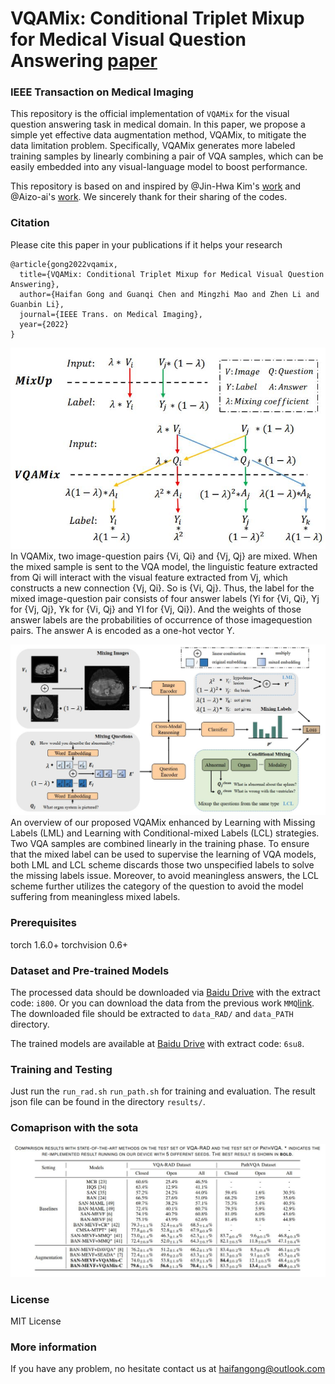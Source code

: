 # VQAMix: Conditional Triplet Mixup for Medical Visual Question Answering [paper](https://www.researchgate.net/publication/361364110_VQAMix_Conditional_Triplet_Mixup_for_Medical_Visual_Question_Answering) 
### IEEE Transaction on Medical Imaging 

This repository is the official implementation of `VQAMix` for the visual question answering task in medical domain. In this paper, we propose a simple yet effective data augmentation method, VQAMix, to mitigate the data limitation problem. Specifically, VQAMix generates more labeled training samples by linearly combining a pair of VQA samples, which can be easily embedded into any visual-language model to boost performance.

This repository is based on and inspired by @Jin-Hwa Kim's [work](https://github.com/jnhwkim/ban-vqa) and @Aizo-ai's [work](https://github.com/aioz-ai/MICCAI19-MedVQA). We sincerely thank for their sharing of the codes.


### Citation

Please cite this paper in your publications if it helps your research

```
@article{gong2022vqamix,
  title={VQAMix: Conditional Triplet Mixup for Medical Visual Question Answering},
  author={Haifan Gong and Guanqi Chen and Mingzhi Mao and Zhen Li and Guanbin Li},
  journal={IEEE Trans. on Medical Imaging},
  year={2022}
}
```

![Overview of the vqamix framework](./fig/vqamix.jpg)
In VQAMix, two image-question pairs {Vi, Qi} and {Vj, Qj} are mixed. When the mixed sample is  sent to the VQA model, the linguistic feature extracted from Qi will interact with the visual feature extracted from Vj, which constructs a new connection {Vj, Qi}. So is {Vi, Qj}. Thus, the label for the mixed image-question pair consists of four answer labels (Yi for {Vi, Qi}, Yj for {Vj, Qj}, Yk for {Vi, Qj} and Yl for {Vj, Qi}). And the weights of those answer labels are the probabilities of occurrence of those imagequestion pairs. The answer A is encoded as a one-hot vector Y.

![Details of the vqamix framework](./fig/pipeline.jpg)
An overview of our proposed VQAMix enhanced by Learning with Missing Labels (LML) and Learning with Conditional-mixed Labels (LCL) strategies. Two VQA samples are combined linearly in the training phase. To ensure that the mixed label can be used to supervise the learning of VQA models, both LML and LCL scheme discards those two unspecified labels to solve the missing labels issue. Moreover, to avoid meaningless answers, the LCL scheme further utilizes the category of the question to avoid the model suffering from meaningless mixed labels.

### Prerequisites
torch                       1.6.0+
torchvision                 0.6+

### Dataset and Pre-trained Models

The processed data should be downloaded via [Baidu Drive](https://pan.baidu.com/s/1U4ohCzTkSVv4My5mcxUrJg) with the extract code: `i800`. 
Or you can download the data from the previous work `MMQ`[link](https://github.com/aioz-ai/MICCAI21_MMQ). The downloaded file should be extracted to `data_RAD/` and `data_PATH` directory.

The trained models are available at [Baidu Drive](https://pan.baidu.com/s/1zfgNMOcthRW1guG37YPw_g) with extract code: `6su8`.

### Training and Testing
Just run the `run_rad.sh` `run_path.sh` for training and evaluation.
The result json file can be found in the directory `results/`.

### Comaprison with the sota
![A novel multi-task pre-training framework](./fig/sota.jpg)


### License
MIT License

### More information
If you have any problem, no hesitate contact us at haifangong@outlook.com
